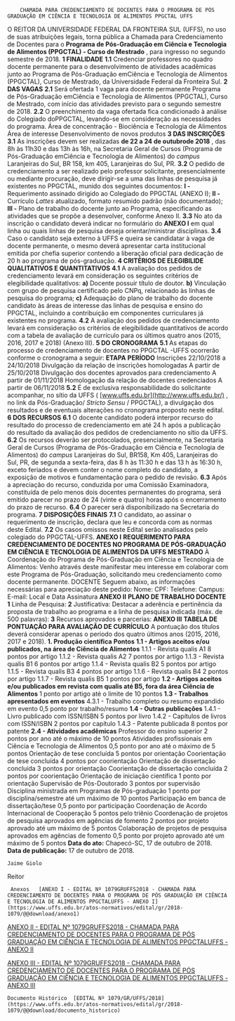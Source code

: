         CHAMADA PARA CREDENCIAMENTO DE DOCENTES PARA O PROGRAMA DE PÓS GRADUAÇÃO EM CIÊNCIA E TECNOLOGIA DE ALIMENTOS PPGCTAL UFFS  

 O REITOR DA UNIVERSIDADE FEDERAL DA FRONTEIRA SUL (UFFS), no uso de suas atribuições legais, torna pública a Chamada para Credenciamento de Docentes para o **Programa de Pós-Graduação em Ciência e Tecnologia de Alimentos (PPGCTAL) - Curso de Mestrado** , para ingresso no segundo semestre de 2018.  **1 FINALIDADE**  **1.1** Credenciar professores no quadro docente permanente para o desenvolvimento de atividades acadêmicas junto ao Programa de Pós-Graduação emCiência e Tecnologia de Alimentos (PPGCTAL), Curso de Mestrado, da Universidade Federal da Fronteira Sul.  **2 DAS VAGAS**  **2.1** Será ofertada 1 vaga para docente permanente Programa de Pós-Graduação emCiência e Tecnologia de Alimentos (PPGCTAL), Curso de Mestrado, com início das atividades previsto para o segundo semestre de 2018. **2.2** O preenchimento da vaga ofertada fica condicionado à análise do Colegiado doPPGCTAL, levando-se em consideração as necessidades do programa.     Área de concentração - Biociência e Tecnologia de Alimentos     Área de interesse     Desenvolvimento de novos produtos      **3 DAS INSCRIÇÕES**  **3.1** As inscrições devem ser realizadas **de 22 a 24 de outubrode 2018** , das 8h às 11h30 e das 13h às 16h, na Secretaria Geral de Cursos (Programa de Pós-Graduação emCiência e Tecnologia de Alimentos) do *campus* Laranjeiras do Sul, BR 158, km 405, Laranjeiras do Sul, PR. **3.2** O pedido de credenciamento a ser realizado pelo professor solicitante, presencialmente ou mediante procuração, deve dirigir-se a uma das linhas de pesquisa já existentes no PPGCTAL, munido dos seguintes documentos: **I -** Requerimento assinado dirigido ao Colegiado do PPGCTAL (ANEXO I); **II -** Currículo *Lattes* atualizado, formato resumido padrão (não documentado); **III -** Plano de trabalho do docente junto ao Programa, especificando as atividades que se propõe a desenvolver, conforme Anexo II. **3.3** No ato da inscrição o candidato deverá indicar no formulário do **ANEXO I** em qual linha ou quais linhas de pesquisa deseja orientar/ministrar disciplinas. **3.4** Caso o candidato seja externo à UFFS e queira se candidatar à vaga de docente permanente, o mesmo deverá apresentar carta institucional emitida por chefia superior contendo a liberação oficial para dedicação de 20 h ao programa de pós-graduação.  **4 CRITÉRIOS DE ELEGIBILIDE QUALITATIVOS E QUANTITATIVOS**  **4.1** A avaliação dos pedidos de credenciamento levará em consideração os seguintes critérios de elegibilidade qualitativos: **a)** Docente possuir título de doutor. **b)** Vinculação com grupo de pesquisa certificado pelo CNPq, relacionado às linhas de pesquisa do programa; **c)** Adequação do plano de trabalho do docente candidato às áreas de interesse das linhas de pesquisa e ensino do PPGCTAL, incluindo a contribuição em componentes curriculares já existentes no programa. **4.2** A avaliação dos pedidos de credenciamento levará em consideração os critérios de elegibilidade quantitativos de acordo com a tabela de avaliação de currículo para os últimos quatro anos (2015, 2016, 2017 e 2018) (Anexo III).  **5 DO CRONOGRAMA**  **5.1** As etapas do processo de credenciamento de docentes no PPGCTAL -UFFS ocorrerão conforme o cronograma a seguir:     **ETAPA**    **PERÍODO**      Inscrições   22/10/2018 a 24/10/2018     Divulgação da relação de inscrições homologadas   A partir de 25/10/2018     Divulgação dos docentes aprovados para credenciamento   A partir de 01/11/2018     Homologação da relação de docentes credenciados   A partir de 06/11/2018     **5.2** É de exclusiva responsabilidade do solicitante acompanhar, no sítio da UFFS ( [www.uffs.edu.br](http://www.uffs.edu.br/)  , no link da Pós-Graduação/ *Stricto Sensu* / PPGCTAL), a divulgação dos resultados e de eventuais alterações no cronograma proposto neste edital.  **6 DOS RECURSOS**  **6.1** O docente candidato poderá interpor recurso do resultado do processo de credenciamento em até 24 h após a publicação do resultado da avaliação dos pedidos de credenciamento no sítio da UFFS. **6.2** Os recursos deverão ser protocolados, presencialmente, na Secretaria Geral de Cursos (Programa de Pós-Graduação em Ciência e Tecnologia de Alimentos) do *campus* Laranjeiras do Sul, BR158, Km 405, Laranjeiras do Sul, PR, de segunda a sexta-feira, das 8 h às 11:30 h e das 13 h às 16:30 h, exceto feriados e devem conter o nome completo do candidato, a exposição de motivos e fundamentação para o pedido de revisão. **6.3** Após a apreciação do recurso, conduzida por uma Comissão Examinadora, constituída de pelo menos dois docentes permanentes do programa, será emitido parecer no prazo de 24 (vinte e quatro) horas após o encerramento do prazo de recurso. **6.4** O parecer será disponibilizado na Secretaria do programa.  **7 DISPOSIÇÕES FINAIS**  **7.1** O candidato, ao assinar o requerimento de inscrição, declara que leu e concorda com as normas deste Edital. **7.2** Os casos omissos neste Edital serão analisados pelo colegiado do PPGCTAL-UFFS.   **ANEXO I**   **REQUERIMENTO PARA CREDENCIAMENTO DE DOCENTES NO PROGRAMA DE PÓS-GRADUAÇÃO EM CIÊNCIA E TECNOLOGIA DE ALIMENTOS DA UFFS**   **MESTRADO**  À Coordenação do Programa de Pós-Graduação em Ciência e Tecnologia de Alimentos: Venho através deste manifestar meu interesse em colaborar com este Programa de Pós-Graduação, solicitando meu credenciamento como docente permanente. DOCENTE Seguem abaixo, as informações necessárias para apreciação deste pedido:     Nome:     CPF:     Telefone:     Campus:     E-mail:         Local e Data   Assinatura  **ANEXO II**   **PLANO DE TRABALHO DOCENTE**   **1** Linha de Pesquisa:   **2** Justificativa: Destacar a aderência e pertinência da proposta de trabalho ao programa e a linha de pesquisa indicada (máx. de 500 palavras):   **3** Recursos aprovados e parcerias: **ANEXO III**   **TABELA DE PONTUAÇÃO PARA AVALIAÇÃO DE CURRÍCULO**   A pontuação dos títulos deverá considerar apenas o período dos quatro últimos anos (2015, 2016, 2017 e 2018).     **1. Produção científica**    **Pontos**      **1.1 - Artigos aceitos e/ou publicados, na área de Ciência de Alimentos**         1.1.1 - Revista qualis A1   8 pontos por artigo     1.1.2 - Revista qualis A2   7 pontos por artigo     1.1.3 - Revista qualis B1   6 pontos por artigo     1.1.4 - Revista qualis B2   5 pontos por artigo     1.1.5 - Revista qualis B3   4 pontos por artigo     1.1.6 - Revista qualis B4   2 pontos por artigo     1.1.7 - Revista qualis B5   1 pontos por artigo     **1.2 - Artigos aceitos e/ou publicados em revista com qualis até B5, fora da área Ciência de Alimentos**    1 ponto por artigo até o limite de 10 pontos     **1.3 - Trabalhos apresentados em eventos**         4.3.1 - Trabalho completo ou resumo expandido em evento   0,5 ponto por trabalho/resumo     **1.4 - Outras publicações**         1.4.1 - Livro publicado com ISSN/ISBN   5 pontos por livro     1.4.2 - Capítulos de livros com ISSN/ISBN   2 pontos por capítulo     1.4.3 - Patente publicada   8 pontos por patente     **2.4 - Atividades acadêmicas**          Professor do ensino superior   2 pontos por ano até o máximo de 10 pontos     Atividades profissionais em Ciência e Tecnologia de Alimentos   0,5 ponto por ano até o máximo de 5 pontos     Orientação de tese concluída   5 pontos por orientação     Coorientação de tese concluída   4 pontos por coorientação     Orientação de dissertação concluída   3 pontos por orientação     Coorientação de dissertação concluída   2 pontos por coorientação     Orientação de iniciação científica   1 ponto por orientação     Supervisão de Pós-Doutorado   3 pontos por supervisão     Disciplina ministrada em Programas de Pós-graduação   1 ponto por disciplina/semestre até um máximo de 10 pontos     Participação em banca de dissertação/tese   0,5 ponto por participação     Coordenação de Acordo Internacional de Cooperação   5 pontos pelo triênio     Coordenação de projetos de pesquisa aprovados em agências de fomento   2 pontos por projeto aprovado até um máximo de 5 pontos     Colaboração de projetos de pesquisa aprovados em agências de fomento   0,5 ponto por projeto aprovado até um máximo de 5 pontos          **Data do ato:** Chapecó-SC, 17 de outubro de 2018.   
 **Data de publicação:**  17 de outubro de 2018. 

    Jaime Giolo   
 Reitor 

     Anexos   [ANEXO I - EDITAL Nº 1079GRUFFS2018 - CHAMADA PARA CREDENCIAMENTO DE DOCENTES PARA O PROGRAMA DE PÓS GRADUAÇÃO EM CIÊNCIA E TECNOLOGIA DE ALIMENTOS PPGCTALUFFS - ANEXO I](https://www.uffs.edu.br/atos-normativos/edital/gr/2018-1079/@@download/anexo1)  

   [ANEXO II - EDITAL Nº 1079GRUFFS2018 - CHAMADA PARA CREDENCIAMENTO DE DOCENTES PARA O PROGRAMA DE PÓS GRADUAÇÃO EM CIÊNCIA E TECNOLOGIA DE ALIMENTOS PPGCTALUFFS - ANEXO II](https://www.uffs.edu.br/atos-normativos/edital/gr/2018-1079/@@download/anexo2)  

   [ANEXO III - EDITAL Nº 1079GRUFFS2018 - CHAMADA PARA CREDENCIAMENTO DE DOCENTES PARA O PROGRAMA DE PÓS GRADUAÇÃO EM CIÊNCIA E TECNOLOGIA DE ALIMENTOS PPGCTALUFFS - ANEXO III](https://www.uffs.edu.br/atos-normativos/edital/gr/2018-1079/@@download/anexo3)  

    Documento Histórico  [EDITAL Nº 1079/GR/UFFS/2018](https://www.uffs.edu.br/atos-normativos/edital/gr/2018-1079/@@download/documento_historico)     
      